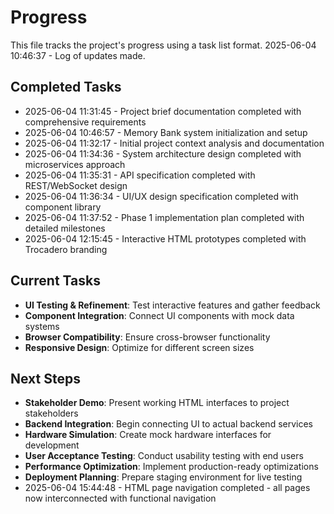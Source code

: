 # Progress

This file tracks the project's progress using a task list format.
2025-06-04 10:46:37 - Log of updates made.

## Completed Tasks

* 2025-06-04 11:31:45 - Project brief documentation completed with comprehensive requirements
* 2025-06-04 10:46:57 - Memory Bank system initialization and setup
* 2025-06-04 11:32:17 - Initial project context analysis and documentation
* 2025-06-04 11:34:36 - System architecture design completed with microservices approach
* 2025-06-04 11:35:31 - API specification completed with REST/WebSocket design
* 2025-06-04 11:36:34 - UI/UX design specification completed with component library
* 2025-06-04 11:37:52 - Phase 1 implementation plan completed with detailed milestones
* 2025-06-04 12:15:45 - Interactive HTML prototypes completed with Trocadero branding

## Current Tasks

* **UI Testing & Refinement**: Test interactive features and gather feedback
* **Component Integration**: Connect UI components with mock data systems
* **Browser Compatibility**: Ensure cross-browser functionality
* **Responsive Design**: Optimize for different screen sizes

## Next Steps

* **Stakeholder Demo**: Present working HTML interfaces to project stakeholders
* **Backend Integration**: Begin connecting UI to actual backend services
* **Hardware Simulation**: Create mock hardware interfaces for development
* **User Acceptance Testing**: Conduct usability testing with end users
* **Performance Optimization**: Implement production-ready optimizations
* **Deployment Planning**: Prepare staging environment for live testing
* 2025-06-04 15:44:48 - HTML page navigation completed - all pages now interconnected with functional navigation